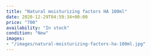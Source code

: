 ```yaml
---
title: "Natural moisturizing factors HA 100ml"
date: 2020-12-29T04:59:34+00:00
price: "700"
availability: "In stock"
condition: "New"
images:
- "/images/natural-moisturizing-factors-ha-100ml.jpg"
---
```


